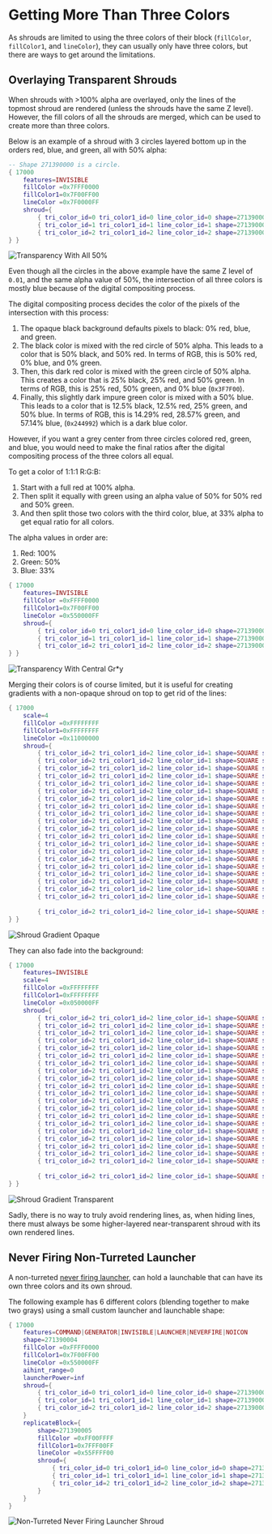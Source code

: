 # Getting More Than Three Colors
As shrouds are limited to using the three colors of their block (`fillColor`, `fillColor1`, and `lineColor`), they can usually only have three colors, but there are ways to get around the limitations.
## Overlaying Transparent Shrouds
When shrouds with >100% alpha are overlayed, only the lines of the topmost shroud are rendered (unless the shrouds have the same Z level). However, the fill colors of all the shrouds are merged, which can be used to create more than three colors.

Below is an example of a shroud with 3 circles layered bottom up in the orders red, blue, and green, all with 50% alpha:
```lua
-- Shape 271390000 is a circle.
{ 17000
	features=INVISIBLE
	fillColor =0x7FFF0000
	fillColor1=0x7F00FF00
	lineColor =0x7F0000FF
	shroud={
		{ tri_color_id=0 tri_color1_id=0 line_color_id=0 shape=271390000 size={10.0,10.0} offset={2.500, 2.500,0.01} }
		{ tri_color_id=1 tri_color1_id=1 line_color_id=1 shape=271390000 size={10.0,10.0} offset={4.665,-1.250,0.01} }
		{ tri_color_id=2 tri_color1_id=2 line_color_id=2 shape=271390000 size={10.0,10.0} offset={0.335,-1.250,0.01} }
} }
```

![Transparency With All 50%](./diagrams/shroud_transparency_50.png)

Even though all the circles in the above example have the same Z level of `0.01`, and the same alpha value of 50%, the intersection of all three colors is mostly blue because of the digital compositing process.

The digital compositing process decides the color of the pixels of the intersection with this process:
1. The opaque black background defaults pixels to black: 0% red, blue, and green.
2. The black color is mixed with the red circle of 50% alpha. This leads to a color that is 50% black, and 50% red. In terms of RGB, this is 50% red, 0% blue, and 0% green.
3. Then, this dark red color is mixed with the green circle of 50% alpha. This creates a color that is 25% black, 25% red, and 50% green. In terms of RGB, this is 25% red, 50% green, and 0% blue (`0x3F7F00`).
4. Finally, this slightly dark impure green color is mixed with a 50% blue. This leads to a color that is 12.5% black, 12.5% red, 25% green, and 50% blue. In terms of RGB, this is 14.29% red, 28.57% green, and 57.14% blue, (`0x244992`) which is a dark blue color.

However, if you want a grey center from three circles colored red, green, and blue, you would need to make the final ratios after the digital compositing process of the three colors all equal.

To get a color of 1:1:1 R:G:B:
1. Start with a full red at 100% alpha.
2. Then split it equally with green using an alpha value of 50% for 50% red and 50% green.
3. And then split those two colors with the third color, blue, at 33% alpha to get equal ratio for all colors.

The alpha values in order are:
1. Red:     100%
2. Green:    50%
3. Blue:     33%
```lua
{ 17000
	features=INVISIBLE
	fillColor =0xFFFF0000
	fillColor1=0x7F00FF00
	lineColor =0x550000FF
	shroud={
		{ tri_color_id=0 tri_color1_id=0 line_color_id=0 shape=271390000 size={10.0,10.0} offset={2.500, 2.500,0.01} }
		{ tri_color_id=1 tri_color1_id=1 line_color_id=1 shape=271390000 size={10.0,10.0} offset={4.665,-1.250,0.01} }
		{ tri_color_id=2 tri_color1_id=2 line_color_id=2 shape=271390000 size={10.0,10.0} offset={0.335,-1.250,0.01} }
} }
```
![Transparency With Central Gr*y](./diagrams/shroud_transparency_gr,y.png)

Merging their colors is of course limited, but it is useful for creating gradients with a non-opaque shroud on top to get rid of the lines:
```lua
{ 17000
	scale=4
	fillColor =0xFFFFFFFF
	fillColor1=0xFFFFFFFF
	lineColor =0x11000000
	shroud={
		{ tri_color_id=2 tri_color1_id=2 line_color_id=1 shape=SQUARE size={2* 1,20} offset={-10,0,0.01} }
		{ tri_color_id=2 tri_color1_id=2 line_color_id=1 shape=SQUARE size={2* 2,20} offset={-10,0,0.01} }
		{ tri_color_id=2 tri_color1_id=2 line_color_id=1 shape=SQUARE size={2* 3,20} offset={-10,0,0.01} }
		{ tri_color_id=2 tri_color1_id=2 line_color_id=1 shape=SQUARE size={2* 4,20} offset={-10,0,0.01} }
		{ tri_color_id=2 tri_color1_id=2 line_color_id=1 shape=SQUARE size={2* 5,20} offset={-10,0,0.01} }
		{ tri_color_id=2 tri_color1_id=2 line_color_id=1 shape=SQUARE size={2* 6,20} offset={-10,0,0.01} }
		{ tri_color_id=2 tri_color1_id=2 line_color_id=1 shape=SQUARE size={2* 7,20} offset={-10,0,0.01} }
		{ tri_color_id=2 tri_color1_id=2 line_color_id=1 shape=SQUARE size={2* 8,20} offset={-10,0,0.01} }
		{ tri_color_id=2 tri_color1_id=2 line_color_id=1 shape=SQUARE size={2* 9,20} offset={-10,0,0.01} }
		{ tri_color_id=2 tri_color1_id=2 line_color_id=1 shape=SQUARE size={2*10,20} offset={-10,0,0.01} }
		{ tri_color_id=2 tri_color1_id=2 line_color_id=1 shape=SQUARE size={2*11,20} offset={-10,0,0.01} }
		{ tri_color_id=2 tri_color1_id=2 line_color_id=1 shape=SQUARE size={2*12,20} offset={-10,0,0.01} }
		{ tri_color_id=2 tri_color1_id=2 line_color_id=1 shape=SQUARE size={2*13,20} offset={-10,0,0.01} }
		{ tri_color_id=2 tri_color1_id=2 line_color_id=1 shape=SQUARE size={2*14,20} offset={-10,0,0.01} }
		{ tri_color_id=2 tri_color1_id=2 line_color_id=1 shape=SQUARE size={2*15,20} offset={-10,0,0.01} }
		{ tri_color_id=2 tri_color1_id=2 line_color_id=1 shape=SQUARE size={2*16,20} offset={-10,0,0.01} }
		{ tri_color_id=2 tri_color1_id=2 line_color_id=1 shape=SQUARE size={2*17,20} offset={-10,0,0.01} }
		{ tri_color_id=2 tri_color1_id=2 line_color_id=1 shape=SQUARE size={2*18,20} offset={-10,0,0.01} }
		{ tri_color_id=2 tri_color1_id=2 line_color_id=1 shape=SQUARE size={2*19,20} offset={-10,0,0.01} }
		{ tri_color_id=2 tri_color1_id=2 line_color_id=1 shape=SQUARE size={2*20,20} offset={-10,0,0.01} }
		
		{ tri_color_id=2 tri_color1_id=2 line_color_id=1 shape=SQUARE size={2*20,20} offset={-10,0,0.03} }
} }
```
![Shroud Gradient Opaque](./diagrams/shroud_gradient_opaque.png)

They can also fade into the background:
```lua
{ 17000
	features=INVISIBLE
	scale=4
	fillColor =0xFFFFFFFF
	fillColor1=0xFFFFFFFF
	lineColor =0x050000FF
	shroud={
		{ tri_color_id=2 tri_color1_id=2 line_color_id=1 shape=SQUARE size={2* 1,20} offset={-10,0,0.01} }
		{ tri_color_id=2 tri_color1_id=2 line_color_id=1 shape=SQUARE size={2* 2,20} offset={-10,0,0.01} }
		{ tri_color_id=2 tri_color1_id=2 line_color_id=1 shape=SQUARE size={2* 3,20} offset={-10,0,0.01} }
		{ tri_color_id=2 tri_color1_id=2 line_color_id=1 shape=SQUARE size={2* 4,20} offset={-10,0,0.01} }
		{ tri_color_id=2 tri_color1_id=2 line_color_id=1 shape=SQUARE size={2* 5,20} offset={-10,0,0.01} }
		{ tri_color_id=2 tri_color1_id=2 line_color_id=1 shape=SQUARE size={2* 6,20} offset={-10,0,0.01} }
		{ tri_color_id=2 tri_color1_id=2 line_color_id=1 shape=SQUARE size={2* 7,20} offset={-10,0,0.01} }
		{ tri_color_id=2 tri_color1_id=2 line_color_id=1 shape=SQUARE size={2* 8,20} offset={-10,0,0.01} }
		{ tri_color_id=2 tri_color1_id=2 line_color_id=1 shape=SQUARE size={2* 9,20} offset={-10,0,0.01} }
		{ tri_color_id=2 tri_color1_id=2 line_color_id=1 shape=SQUARE size={2*10,20} offset={-10,0,0.01} }
		{ tri_color_id=2 tri_color1_id=2 line_color_id=1 shape=SQUARE size={2*11,20} offset={-10,0,0.01} }
		{ tri_color_id=2 tri_color1_id=2 line_color_id=1 shape=SQUARE size={2*12,20} offset={-10,0,0.01} }
		{ tri_color_id=2 tri_color1_id=2 line_color_id=1 shape=SQUARE size={2*13,20} offset={-10,0,0.01} }
		{ tri_color_id=2 tri_color1_id=2 line_color_id=1 shape=SQUARE size={2*14,20} offset={-10,0,0.01} }
		{ tri_color_id=2 tri_color1_id=2 line_color_id=1 shape=SQUARE size={2*15,20} offset={-10,0,0.01} }
		{ tri_color_id=2 tri_color1_id=2 line_color_id=1 shape=SQUARE size={2*16,20} offset={-10,0,0.01} }
		{ tri_color_id=2 tri_color1_id=2 line_color_id=1 shape=SQUARE size={2*17,20} offset={-10,0,0.01} }
		{ tri_color_id=2 tri_color1_id=2 line_color_id=1 shape=SQUARE size={2*18,20} offset={-10,0,0.01} }
		{ tri_color_id=2 tri_color1_id=2 line_color_id=1 shape=SQUARE size={2*19,20} offset={-10,0,0.01} }
		{ tri_color_id=2 tri_color1_id=2 line_color_id=1 shape=SQUARE size={2*20,20} offset={-10,0,0.01} }
		
		{ tri_color_id=2 tri_color1_id=2 line_color_id=1 shape=SQUARE size={2*20,20} offset={-10,0,0.03} }
} }
```
![Shroud Gradient Transparent](./diagrams/shroud_gradient_transparent.png)

Sadly, there is no way to truly avoid rendering lines, as, when hiding lines, there must always be some higher-layered near-transparent shroud with its own rendered lines.
## Never Firing Non-Turreted Launcher
A non-turreted [never firing launcher](./always_and_never_firing_weapons.html?highlight=LAUNCHER|NEVERFIRE), can hold a launchable that can have its own three colors and its own shroud.

The following example has 6 different colors (blending together to make two grays) using a small custom launcher and launchable shape:
```lua
{ 17000
	features=COMMAND|GENERATOR|INVISIBLE|LAUNCHER|NEVERFIRE|NOICON
	shape=271390004
	fillColor =0xFFFF0000
	fillColor1=0x7F00FF00
	lineColor =0x550000FF
	aihint_range=0
    launcherPower=inf
	shroud={
		{ tri_color_id=0 tri_color1_id=0 line_color_id=0 shape=271390002 size={10.0,10.0} offset={2.500, 2.500,0.02} }
		{ tri_color_id=1 tri_color1_id=1 line_color_id=1 shape=271390002 size={10.0,10.0} offset={4.665,-1.250,0.02} }
		{ tri_color_id=2 tri_color1_id=2 line_color_id=2 shape=271390002 size={10.0,10.0} offset={0.335,-1.250,0.02} }
	}
	replicateBlock={
		shape=271390005
		fillColor =0xFF00FFFF
		fillColor1=0x7FFF00FF
		lineColor =0x55FFFF00
		shroud={
			{ tri_color_id=0 tri_color1_id=0 line_color_id=0 shape=271390002 size={10.0,10.0} offset={22.500, 2.500,0.02} }
			{ tri_color_id=1 tri_color1_id=1 line_color_id=1 shape=271390002 size={10.0,10.0} offset={24.665,-1.250,0.02} }
			{ tri_color_id=2 tri_color1_id=2 line_color_id=2 shape=271390002 size={10.0,10.0} offset={20.335,-1.250,0.02} }
		}
	}
}
```
![Non-Turreted Never Firing Launcher Shroud](./diagrams/shroud_non-turreted_never_firing_launcher.png)